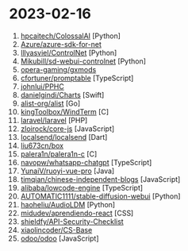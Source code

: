 # 2023-02-16

1. [hpcaitech/ColossalAI](https://github.com/hpcaitech/ColossalAI "Making big AI models cheaper, easier, and more scalable") [Python]
2. [Azure/azure-sdk-for-net](https://github.com/Azure/azure-sdk-for-net "This repository is for active development of the Azure SDK for .NET. For consumers of the SDK we recommend visiting our public developer docs at https://docs.microsoft.com/dotnet/azure/ or our versioned developer docs at https://azure.github.io/azure-sdk-for-net.") 
3. [lllyasviel/ControlNet](https://github.com/lllyasviel/ControlNet "Let us control diffusion models") [Python]
4. [Mikubill/sd-webui-controlnet](https://github.com/Mikubill/sd-webui-controlnet "WebUI extension for ControlNet") [Python]
5. [opera-gaming/gxmods](https://github.com/opera-gaming/gxmods "Documentation for GX mods") 
6. [cfortuner/promptable](https://github.com/cfortuner/promptable "Build LLM apps in Typescript/Javascript. 🧑‍💻 🧑‍💻 🧑‍💻 🚀 🚀 🚀") [TypeScript]
7. [johnlui/PPHC](https://github.com/johnlui/PPHC "📙《高并发的哲学原理》开源图书") 
8. [danielgindi/Charts](https://github.com/danielgindi/Charts "Beautiful charts for iOS/tvOS/OSX! The Apple side of the crossplatform MPAndroidChart.") [Swift]
9. [alist-org/alist](https://github.com/alist-org/alist "🗂️A file list program that supports multiple storage, powered by Gin and Solidjs. / 一个支持多存储的文件列表程序，使用 Gin 和 Solidjs。") [Go]
10. [kingToolbox/WindTerm](https://github.com/kingToolbox/WindTerm "A professional cross-platform SSH/Sftp/Shell/Telnet/Serial terminal.") [C]
11. [laravel/laravel](https://github.com/laravel/laravel "Laravel is a web application framework with expressive, elegant syntax. We’ve already laid the foundation for your next big idea — freeing you to create without sweating the small things.") [PHP]
12. [zloirock/core-js](https://github.com/zloirock/core-js "Standard Library") [JavaScript]
13. [localsend/localsend](https://github.com/localsend/localsend "An open source cross-platform alternative to AirDrop") [Dart]
14. [liu673cn/box](https://github.com/liu673cn/box "TVbox开源版（空壳-自行配置）") 
15. [palera1n/palera1n-c](https://github.com/palera1n/palera1n-c "palera1n written in C") [C]
16. [navopw/whatsapp-chatgpt](https://github.com/navopw/whatsapp-chatgpt "Whatsapp + ChatGPT = ❤️") [TypeScript]
17. [YunaiV/ruoyi-vue-pro](https://github.com/YunaiV/ruoyi-vue-pro "🔥 官方推荐 🔥 RuoYi-Vue 全新 Pro 版本，优化重构所有功能。基于 Spring Boot + MyBatis Plus + Vue & Element 实现的后台管理系统 + 微信小程序，支持 RBAC 动态权限、数据权限、SaaS 多租户、Flowable 工作流、三方登录、支付、短信、商城等功能。你的 ⭐️ Star ⭐️，是作者生发的动力！") [Java]
18. [timqian/chinese-independent-blogs](https://github.com/timqian/chinese-independent-blogs "中文独立博客列表") [JavaScript]
19. [alibaba/lowcode-engine](https://github.com/alibaba/lowcode-engine "An enterprise-class low-code technology stack with scale-out design / 一套面向扩展设计的企业级低代码技术体系") [TypeScript]
20. [AUTOMATIC1111/stable-diffusion-webui](https://github.com/AUTOMATIC1111/stable-diffusion-webui "Stable Diffusion web UI") [Python]
21. [haoheliu/AudioLDM](https://github.com/haoheliu/AudioLDM "AudioLDM: Generate speech, sound effects, music and beyond, with text.") [Python]
22. [midudev/aprendiendo-react](https://github.com/midudev/aprendiendo-react "Curso para aprender React desde cero") [CSS]
23. [shieldfy/API-Security-Checklist](https://github.com/shieldfy/API-Security-Checklist "Checklist of the most important security countermeasures when designing, testing, and releasing your API") 
24. [xiaolincoder/CS-Base](https://github.com/xiaolincoder/CS-Base "图解计算机网络、操作系统、计算机组成、数据库，共 1000 张图 + 50 万字，破除晦涩难懂的计算机基础知识，让天下没有难懂的八股文！🚀 在线阅读：https://xiaolincoding.com") 
25. [odoo/odoo](https://github.com/odoo/odoo "Odoo. Open Source Apps To Grow Your Business.") [JavaScript]
